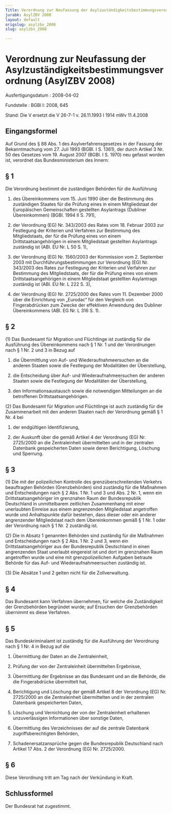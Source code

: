 ```yaml
---
Title: Verordnung zur Neufassung der Asylzuständigkeitsbestimmungsverordnung
jurabk: AsylZBV 2008
layout: default
origslug: asylzbv_2008
slug: asylzbv_2008

---
```


# Verordnung zur Neufassung der Asylzuständigkeitsbestimmungsverordnung (AsylZBV 2008)

Ausfertigungsdatum
:   2008-04-02

Fundstelle
:   BGBl I: 2008, 645

Stand: Die V ersetzt die V 26-7-1 v. 26.11.1993 I 1914 mWv 11.4.2008

## Eingangsformel

Auf Grund des § 88 Abs. 1 des Asylverfahrensgesetzes in der Fassung
der Bekanntmachung vom 27. Juli 1993 (BGBl. I S. 1361), der durch
Artikel 3 Nr. 50 des Gesetzes vom 19. August 2007 (BGBl. I S. 1970)
neu gefasst worden ist, verordnet das Bundesministerium des Innern:


## § 1

Die Verordnung bestimmt die zuständigen Behörden für die Ausführung

1.  des Übereinkommens vom 15. Juni 1990 über die Bestimmung des
    zuständigen Staates für die Prüfung eines in einem Mitgliedstaat der
    Europäischen Gemeinschaften gestellten Asylantrags (Dubliner
    Übereinkommen) (BGBl. 1994 II S. 791),


2.  der Verordnung (EG) Nr. 343/2003 des Rates vom 18. Februar 2003 zur
    Festlegung der Kriterien und Verfahren zur Bestimmung des
    Mitgliedstaats, der für die Prüfung eines von einem
    Drittstaatsangehörigen in einem Mitgliedstaat gestellten Asylantrags
    zuständig ist (ABl. EU Nr. L 50 S. 1),


3.  der Verordnung (EG) Nr. 1560/2003 der Kommission vom 2. September 2003
    mit Durchführungsbestimmungen zur Verordnung (EG) Nr. 343/2003 des
    Rates zur Festlegung der Kriterien und Verfahren zur Bestimmung des
    Mitgliedstaats, der für die Prüfung eines von einem
    Drittstaatsangehörigen in einem Mitgliedstaat gestellten Asylantrags
    zuständig ist (ABl. EU Nr. L 222 S. 3),


4.  der Verordnung (EG) Nr. 2725/2000 des Rates vom 11. Dezember 2000 über
    die Einrichtung von „Eurodac“ für den Vergleich von Fingerabdrücken
    zum Zwecke der effektiven Anwendung des Dubliner Übereinkommens (ABl.
    EG Nr. L 316 S. 1).





## § 2

(1) Das Bundesamt für Migration und Flüchtlinge ist zuständig für die
Ausführung des Übereinkommens nach § 1 Nr. 1 und der Verordnungen nach
§ 1 Nr. 2 und 3 in Bezug auf

1.  die Übermittlung von Auf- und Wiederaufnahmeersuchen an die anderen
    Staaten sowie die Festlegung der Modalitäten der Überstellung,


2.  die Entscheidung über Auf- und Wiederaufnahmeersuchen der anderen
    Staaten sowie die Festlegung der Modalitäten der Überstellung,


3.  den Informationsaustausch sowie die notwendigen Mitteilungen an die
    betroffenen Drittstaatsangehörigen.




(2) Das Bundesamt für Migration und Flüchtlinge ist auch zuständig für
die Zusammenarbeit mit den anderen Staaten nach der Verordnung gemäß §
1 Nr. 4 bei

1.  der endgültigen Identifizierung,


2.  der Auskunft über die gemäß Artikel 4 der Verordnung (EG) Nr.
    2725/2000 an die Zentraleinheit übermittelten und in der zentralen
    Datenbank gespeicherten Daten sowie deren Berichtigung, Löschung und
    Sperrung.





## § 3

(1) Die mit der polizeilichen Kontrolle des grenzüberschreitenden
Verkehrs beauftragten Behörden (Grenzbehörden) sind zuständig für die
Maßnahmen und Entscheidungen nach § 2 Abs. 1 Nr. 1 und 3 und Abs. 2
Nr. 1, wenn ein Drittstaatsangehöriger im grenznahen Raum der
Bundesrepublik Deutschland in unmittelbarem zeitlichen Zusammenhang
mit einer unerlaubten Einreise aus einem angrenzenden Mitgliedstaat
angetroffen wurde und Anhaltspunkte dafür bestehen, dass dieser oder
ein anderer angrenzender Mitgliedstaat nach dem Übereinkommen gemäß §
1 Nr. 1 oder der Verordnung nach § 1 Nr. 2 zuständig ist.

(2) Die in Absatz 1 genannten Behörden sind zuständig für die
Maßnahmen und Entscheidungen nach § 2 Abs. 1 Nr. 2 und 3, wenn ein
Drittstaatsangehöriger aus der Bundesrepublik Deutschland in einen
angrenzenden Staat unerlaubt eingereist ist und dort im grenznahen
Raum angetroffen wurde und eine mit grenzpolizeilichen Aufgaben
betraute Behörde für das Auf- und Wiederaufnahmeersuchen zuständig
ist.

(3) Die Absätze 1 und 2 gelten nicht für die Zollverwaltung.


## § 4

Das Bundesamt kann Verfahren übernehmen, für welche die Zuständigkeit
der Grenzbehörden begründet wurde; auf Ersuchen der Grenzbehörden
übernimmt es diese Verfahren.


## § 5

Das Bundeskriminalamt ist zuständig für die Ausführung der Verordnung
nach § 1 Nr. 4 in Bezug auf die

1.  Übermittlung der Daten an die Zentraleinheit,


2.  Prüfung der von der Zentraleinheit übermittelten Ergebnisse,


3.  Übermittlung der Ergebnisse an das Bundesamt und an die Behörde, die
    die Fingerabdrücke übermittelt hat,


4.  Berichtigung und Löschung der gemäß Artikel 8 der Verordnung (EG) Nr.
    2725/2000 an die Zentraleinheit übermittelten und in der zentralen
    Datenbank gespeicherten Daten,


5.  Löschung und Vernichtung der von der Zentraleinheit erhaltenen
    unzuverlässigen Informationen über sonstige Daten,


6.  Übermittlung des Verzeichnisses der auf die zentrale Datenbank
    zugriffsberechtigten Behörden,


7.  Schadenersatzansprüche gegen die Bundesrepublik Deutschland nach
    Artikel 17 Abs. 2 der Verordnung (EG) Nr. 2725/2000.





## § 6

Diese Verordnung tritt am Tag nach der Verkündung in Kraft.


## Schlussformel

Der Bundesrat hat zugestimmt.


